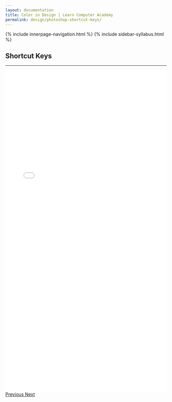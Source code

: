 ```yaml
---
layout: documentation
title: Color in Design | Learn Computer Academy
permalink: design/photoshop-shortcut-keys/
---
```

<div class="loader">
{% include innerpage-navigation.html %}
{% include sidebar-syllabus.html %}
 <div class="page-content">
  <div class="content-wrapper">
   <div class="row">
    <div class="col-md-9 content">
     <!-- Your content goes started here -->
     <div class="doc-content">
      <h2>Shortcut Keys</h2>
      <hr>
      <iframe src="{{ site.baseurl }}/../assets/img/ps-shortcut-keys.jpg" frameborder="0" width="100%" height="1000px"></iframe>
     </div>
     <!-- /.Your content goes ends here -->
     <div class="footer-btn d-flex justify-content-between">
      <a href="photoshop-saving" class="btn">
       <i class="fas fa-arrow-circle-left"></i>Previous </a>
      <a href="/html/html-intro" class="btn">Next <i class="fas fa-arrow-circle-right"></i>
      </a>
     </div>
     <!-- /.End of footer button -->
    </div>
    <!-- Right Sidebar Start--> <?php include '../../includes/right-sidebar-innerpage.php'; ?>
    <!-- Right-Sidebar End -->
   </div>
  </div>
